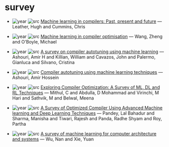 # survey

- ![year](https://img.shields.io/badge/year-2020-blue) ![src](https://img.shields.io/badge/src-FDL-orange) [Machine learning in compilers: Past, present and future](https://doi.org/10.1109/FDL50818.2020.9232934) — Leather, Hugh and Cummins, Chris

- ![year](https://img.shields.io/badge/year-2018-blue) ![src](https://img.shields.io/badge/src-arxiv-orange) [Machine learning in compiler optimisation](https://doi.org/10.1109/JPROC.2018.2817118) — Wang, Zheng and O'Boyle, Michael

- ![year](https://img.shields.io/badge/year-2018-blue) ![src](https://img.shields.io/badge/src-CSUR-orange) [A survey on compiler autotuning using machine learning](https://doi.org/10.1145/3197978) — Ashouri, Amir H and Killian, William and Cavazos, John and Palermo, Gianluca and Silvano, Cristina

- ![year](https://img.shields.io/badge/year-2016-blue) ![src](https://img.shields.io/badge/src-US-orange) [Compiler autotuning using machine learning techniques](https://www.politesi.polimi.it/handle/10589/129561) — Ashouri, Amir Hossein

- ![year](https://img.shields.io/badge/year-2024-blue) ![src](https://img.shields.io/badge/src-CSITSS-orange) [Exploring Compiler Optimization: A Survey of ML, DL and RL Techniques](https://doi.org/10.1109/CSITSS64042.2024.10816929) — Mithul, C and Abdulla, D Mohammad and Virinchi, M Hari and Sathvik, M and Belwal, Meena

- ![year](https://img.shields.io/badge/year-2024-blue) ![src](https://img.shields.io/badge/src-ICCCMLA-orange) [A Survey of Optimized Compiler Using Advanced Machine learning and Deep Learning Techniques](https://doi.org/10.1109/ICCCMLA63077.2024.10871813) — Pandey, Lal Bahadur and Sharma, Manisha and Tiwari, Rajesh and Panda, Radhe Shyam and Roy, Partha

- ![year](https://img.shields.io/badge/year-2022-blue) ![src](https://img.shields.io/badge/src-CSUR-orange) [A survey of machine learning for computer architecture and systems](https://doi.org/10.1145/3494523) — Wu, Nan and Xie, Yuan

